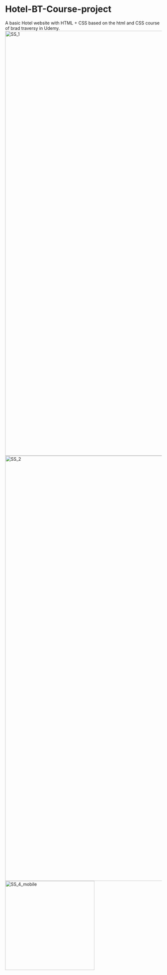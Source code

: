# Hotel-BT-Course-project
A basic Hotel website with HTML + CSS based on the html and CSS course of brad traversy in Udemy.
<img width="1368" alt="SS_1" src="https://user-images.githubusercontent.com/19651586/164388562-6b6863a2-f9fa-4676-96f6-2c9f4bf9ddb6.png">
<img width="1369" alt="SS_2" src="https://user-images.githubusercontent.com/19651586/164388606-63cdbe3f-24f7-4898-ab2d-ff7624a7ea33.png">
<img width="287" alt="SS_4_mobile" src="https://user-images.githubusercontent.com/19651586/164388624-dcaffb70-e7f1-4756-bfb7-e47f464dc44f.png">
